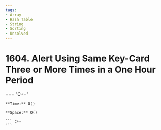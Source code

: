 ```yaml
---
tags:
- Array
- Hash Table
- String
- Sorting
- Unsolved
---
```



# 1604. Alert Using Same Key-Card Three or More Times in a One Hour Period

=== "C++"

    **Time:** O()

    **Space:** O()

    ``` c++
    ```